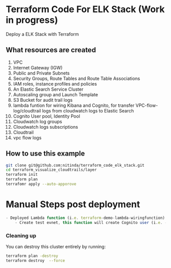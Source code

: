 # Terraform Code For ELK Stack (Work in progress)

Deploy a ELK Stack with Terraform

## What resources are created

1. VPC
2. Internet Gateway (IGW)
3. Public and Private Subnets
4. Security Groups, Route Tables and Route Table Associations
5. IAM roles, instance profiles and policies
6. An Elastic Search Service Cluster
7. Autoscaling group and Launch Template
8. S3 Bucket for audit trail logs
9. lambda funtion for wiring Kibana and Cognito, for transfer VPC-flow-log/cloudtrail logs from cloudwatch logs to Elastic Search
10. Cognito User pool, Identity Pool
11. Cloudwatch log groups
12. Cloudwatch logs subscriptions
13. Cloudtrail
14. vpc flow logs


## How to use this example

```bash
git clone git@github.com:nitinda/terraform_code_elk_stack.git
cd terraform_visualize_cloudtrails/layer
terraform init
terraform plan
terrafomr apply --auto-apporove
```

# Manual Steps post deployment

```js
- Deployed Lambda function (i.e. terraform-demo-lambda-wiringfunction) needs to be executed before accessing the kibana
    - Create test evnet, this function will create Cognito user (i.e. - kibana default password : Abcd1234!)
```


### Cleaning up

You can destroy this cluster entirely by running:

```bash
terraform plan -destroy
terraform destroy  --force
```